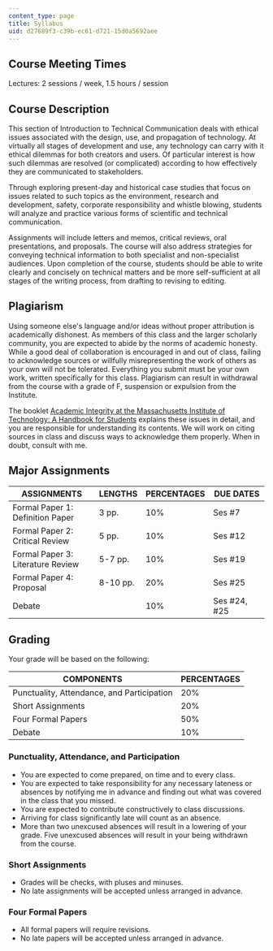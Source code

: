 ```yaml
---
content_type: page
title: Syllabus
uid: d27689f3-c39b-ec61-d721-15d0a5692aee
---
```


Course Meeting Times
--------------------

Lectures: 2 sessions / week, 1.5 hours / session

Course Description
------------------

This section of Introduction to Technical Communication deals with ethical issues associated with the design, use, and propagation of technology. At virtually all stages of development and use, any technology can carry with it ethical dilemmas for both creators and users. Of particular interest is how such dilemmas are resolved (or complicated) according to how effectively they are communicated to stakeholders.

Through exploring present-day and historical case studies that focus on issues related to such topics as the environment, research and development, safety, corporate responsibility and whistle blowing, students will analyze and practice various forms of scientific and technical communication.

Assignments will include letters and memos, critical reviews, oral presentations, and proposals. The course will also address strategies for conveying technical information to both specialist and non-specialist audiences. Upon completion of the course, students should be able to write clearly and concisely on technical matters and be more self-sufficient at all stages of the writing process, from drafting to revising to editing.

Plagiarism
----------

Using someone else's language and/or ideas without proper attribution is academically dishonest. As members of this class and the larger scholarly community, you are expected to abide by the norms of academic honesty. While a good deal of collaboration is encouraged in and out of class, failing to acknowledge sources or willfully misrepresenting the work of others as your own will not be tolerated. Everything you submit must be your own work, written specifically for this class. Plagiarism can result in withdrawal from the course with a grade of F, suspension or expulsion from the Institute.

The booklet [Academic Integrity at the Massachusetts Institute of Technology: A Handbook for Students](http://web.mit.edu/academicintegrity/handbook/handbook.pdf) explains these issues in detail, and you are responsible for understanding its contents. We will work on citing sources in class and discuss ways to acknowledge them properly. When in doubt, consult with me.

Major Assignments
-----------------

| ASSIGNMENTS | LENGTHS | PERCENTAGES | DUE DATES |
| --- | --- | --- | --- |
| Formal Paper 1: Definition Paper | 3 pp. | 10% | Ses #7 |
| Formal Paper 2: Critical Review | 5 pp. | 10% | Ses #12 |
| Formal Paper 3: Literature Review | 5-7 pp. | 10% | Ses #19 |
| Formal Paper 4: Proposal | 8-10 pp. | 20% | Ses #25 |
| Debate |  | 10% | Ses #24, #25 

  

Grading
-------

Your grade will be based on the following:

| COMPONENTS | PERCENTAGES |
| --- | --- |
| Punctuality, Attendance, and Participation | 20% |
| Short Assignments | 20% |
| Four Formal Papers | 50% |
| Debate | 10% 

  

### Punctuality, Attendance, and Participation

*   You are expected to come prepared, on time and to every class.
*   You are expected to take responsibility for any necessary lateness or absences by notifying me in advance and finding out what was covered in the class that you missed.
*   You are expected to contribute constructively to class discussions.
*   Arriving for class significantly late will count as an absence.
*   More than two unexcused absences will result in a lowering of your grade. Five unexcused absences will result in your being withdrawn from the course.

### Short Assignments

*   Grades will be checks, with pluses and minuses.
*   No late assignments will be accepted unless arranged in advance.

### Four Formal Papers

*   All formal papers will require revisions.
*   No late papers will be accepted unless arranged in advance.